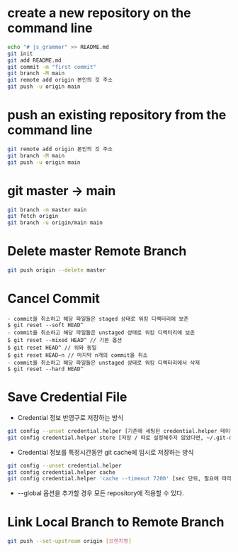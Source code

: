 # create a new repository on the command line
```bash
echo "# js_grammer" >> README.md
git init
git add README.md
git commit -m "first commit"
git branch -M main
git remote add origin 본인의 깃 주소
git push -u origin main
```

# push an existing repository from the command line
```bash
git remote add origin 본인의 깃 주소
git branch -M main
git push -u origin main
```

# git master -> main
```bash
git branch -m master main
git fetch origin
git branch -u origin/main main
```

# Delete master Remote Branch 
```bash
git push origin --delete master
```

# Cancel Commit
```
- commit을 취소하고 해당 파일들은 staged 상태로 워킹 디렉터리에 보존
$ git reset --soft HEAD^
- commit을 취소하고 해당 파일들은 unstaged 상태로 워킹 디렉터리에 보존
$ git reset --mixed HEAD^ // 기본 옵션
$ git reset HEAD^ // 위와 동일
$ git reset HEAD~n // 마지막 n개의 commit을 취소
- commit을 취소하고 해당 파일들은 unstaged 상태로 워킹 디렉터리에서 삭제
$ git reset --hard HEAD^
```

# Save Credential File

- Credential 정보 반영구로 저장하는 방식
```bash
git config --unset credential.helper [기존에 세팅된 credential.helper 데이터를 해제]
git config credential.helper store [저장 / 따로 설정해주지 않았다면, ~/.git-credentials에 저장
```

- Credential 정보를 특정시간동안 git cache에 임시로 저장하는 방식
```bash
git config --unset credential.helper
git config credential.helper cache
git config credential.helper 'cache --timeout 7200' [sec 단위, 필요에 따라 변경가능 Default는 900초]
```
* --global 옵션을 추가할 경우 모든 repository에 적용할 수 있다.

# Link Local Branch to Remote Branch

```bash
git push --set-upstream origin [브랜치명]
```
